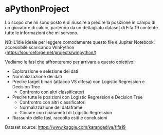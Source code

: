 # aPythonProject
Lo scopo che mi sono posto è di riuscire a predire la posizione in campo di un giocatore di calcio, partendo da un dettagliato dataset di Fifa 19 contente tutte le informazioni che mi servono.

NB: L'idle ideale per leggere comodamente questo file è Jupiter Notebook, accessibile scaricando WinPython (https://sourceforge.net/projects/winpython/)

Vediamo le fasi che affronteremo per arrivare a questo obiettivo:
  - Esplorazione e selezione dei dati
  - Normalizzazione dei dati
  - Predire target binari (attacco VS difesa) con Logistic Regression e Decision Tree
    - Confronto con altri classificatori
  - Predire tutte le posizioni con Logistic Regression e Decision Tree
    - Confrontro con altri classificatori
    - Normalizzazione del dataframe
    - Giocare con i parametri di Logistic Regression
  - Riassunto delle fasi, raccolta esiti e conclusioni

Dataset source: https://www.kaggle.com/karangadiya/fifa19
